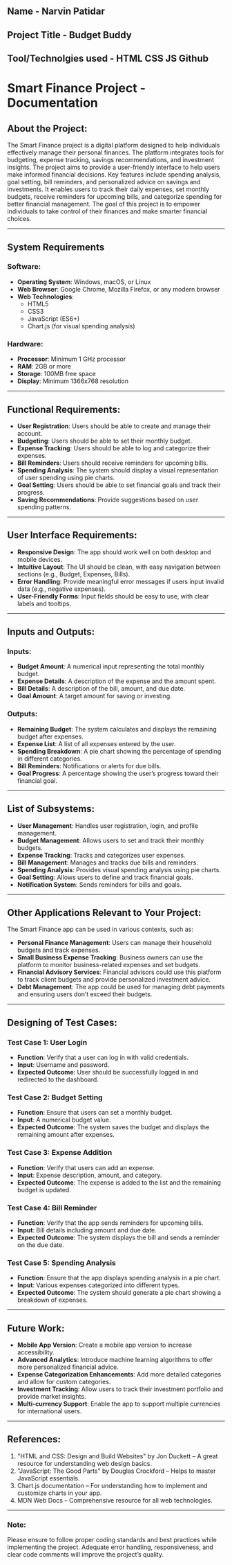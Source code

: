 ## Name - Narvin Patidar



## Project Title - Budget Buddy


## Tool/Technolgies used - HTML CSS JS Github





# Smart Finance Project - Documentation

## About the Project:
The Smart Finance project is a digital platform designed to help individuals effectively manage their personal finances. The platform integrates tools for budgeting, expense tracking, savings recommendations, and investment insights. The project aims to provide a user-friendly interface to help users make informed financial decisions. Key features include spending analysis, goal setting, bill reminders, and personalized advice on savings and investments. It enables users to track their daily expenses, set monthly budgets, receive reminders for upcoming bills, and categorize spending for better financial management. The goal of this project is to empower individuals to take control of their finances and make smarter financial choices.

---

## System Requirements

### Software:
- **Operating System**: Windows, macOS, or Linux
- **Web Browser**: Google Chrome, Mozilla Firefox, or any modern browser
- **Web Technologies**: 
  - HTML5
  - CSS3
  - JavaScript (ES6+)
  - Chart.js (for visual spending analysis)

### Hardware:
- **Processor**: Minimum 1 GHz processor
- **RAM**: 2GB or more
- **Storage**: 100MB free space
- **Display**: Minimum 1366x768 resolution

---

## Functional Requirements:
- **User Registration**: Users should be able to create and manage their account.
- **Budgeting**: Users should be able to set their monthly budget.
- **Expense Tracking**: Users should be able to log and categorize their expenses.
- **Bill Reminders**: Users should receive reminders for upcoming bills.
- **Spending Analysis**: The system should display a visual representation of user spending using pie charts.
- **Goal Setting**: Users should be able to set financial goals and track their progress.
- **Saving Recommendations**: Provide suggestions based on user spending patterns.

---

## User Interface Requirements:
- **Responsive Design**: The app should work well on both desktop and mobile devices.
- **Intuitive Layout**: The UI should be clean, with easy navigation between sections (e.g., Budget, Expenses, Bills).
- **Error Handling**: Provide meaningful error messages if users input invalid data (e.g., negative expenses).
- **User-Friendly Forms**: Input fields should be easy to use, with clear labels and tooltips.

---

## Inputs and Outputs:

### Inputs:
- **Budget Amount**: A numerical input representing the total monthly budget.
- **Expense Details**: A description of the expense and the amount spent.
- **Bill Details**: A description of the bill, amount, and due date.
- **Goal Amount**: A target amount for saving or investing.

### Outputs:
- **Remaining Budget**: The system calculates and displays the remaining budget after expenses.
- **Expense List**: A list of all expenses entered by the user.
- **Spending Breakdown**: A pie chart showing the percentage of spending in different categories.
- **Bill Reminders**: Notifications or alerts for due bills.
- **Goal Progress**: A percentage showing the user’s progress toward their financial goal.

---

## List of Subsystems:
- **User Management**: Handles user registration, login, and profile management.
- **Budget Management**: Allows users to set and track their monthly budgets.
- **Expense Tracking**: Tracks and categorizes user expenses.
- **Bill Management**: Manages and tracks due bills and reminders.
- **Spending Analysis**: Provides visual spending analysis using pie charts.
- **Goal Setting**: Allows users to define and track financial goals.
- **Notification System**: Sends reminders for bills and goals.

---

## Other Applications Relevant to Your Project:
The Smart Finance app can be used in various contexts, such as:
- **Personal Finance Management**: Users can manage their household budgets and track expenses.
- **Small Business Expense Tracking**: Business owners can use the platform to monitor business-related expenses and set budgets.
- **Financial Advisory Services**: Financial advisors could use this platform to track client budgets and provide personalized investment advice.
- **Debt Management**: The app could be used for managing debt payments and ensuring users don’t exceed their budgets.

---

## Designing of Test Cases:
### Test Case 1: **User Login**
- **Function**: Verify that a user can log in with valid credentials.
- **Input**: Username and password.
- **Expected Outcome**: User should be successfully logged in and redirected to the dashboard.

### Test Case 2: **Budget Setting**
- **Function**: Ensure that users can set a monthly budget.
- **Input**: A numerical budget value.
- **Expected Outcome**: The system saves the budget and displays the remaining amount after expenses.

### Test Case 3: **Expense Addition**
- **Function**: Verify that users can add an expense.
- **Input**: Expense description, amount, and category.
- **Expected Outcome**: The expense is added to the list and the remaining budget is updated.

### Test Case 4: **Bill Reminder**
- **Function**: Verify that the app sends reminders for upcoming bills.
- **Input**: Bill details including amount and due date.
- **Expected Outcome**: The system displays the bill and sends a reminder on the due date.

### Test Case 5: **Spending Analysis**
- **Function**: Ensure that the app displays spending analysis in a pie chart.
- **Input**: Various expenses categorized into different types.
- **Expected Outcome**: The system should generate a pie chart showing a breakdown of expenses.

---

## Future Work:
- **Mobile App Version**: Create a mobile app version to increase accessibility.
- **Advanced Analytics**: Introduce machine learning algorithms to offer more personalized financial advice.
- **Expense Categorization Enhancements**: Add more detailed categories and allow for custom categories.
- **Investment Tracking**: Allow users to track their investment portfolio and provide market insights.
- **Multi-currency Support**: Enable the app to support multiple currencies for international users.

---

## References:
1. "HTML and CSS: Design and Build Websites" by Jon Duckett – A great resource for understanding web design basics.
2. "JavaScript: The Good Parts" by Douglas Crockford – Helps to master JavaScript essentials.
3. Chart.js documentation – For understanding how to implement and customize charts in your app.
4. MDN Web Docs – Comprehensive resource for all web technologies.

---

### Note:
Please ensure to follow proper coding standards and best practices while implementing the project. Adequate error handling, responsiveness, and clear code comments will improve the project’s quality.
